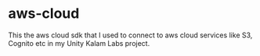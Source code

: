 # aws-cloud

This the aws cloud sdk that I used to connect to aws cloud services like S3, Cognito etc in my Unity Kalam Labs project.
